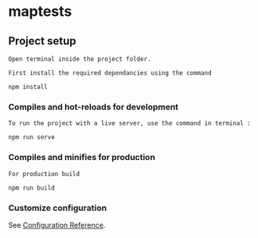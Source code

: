 # maptests

## Project setup

```
Open terminal inside the project folder.

First install the required dependancies using the command

npm install
```

### Compiles and hot-reloads for development

```
To run the project with a live server, use the command in terminal :

npm run serve
```

### Compiles and minifies for production

```
For production build

npm run build
```

### Customize configuration

See [Configuration Reference](https://cli.vuejs.org/config/).
